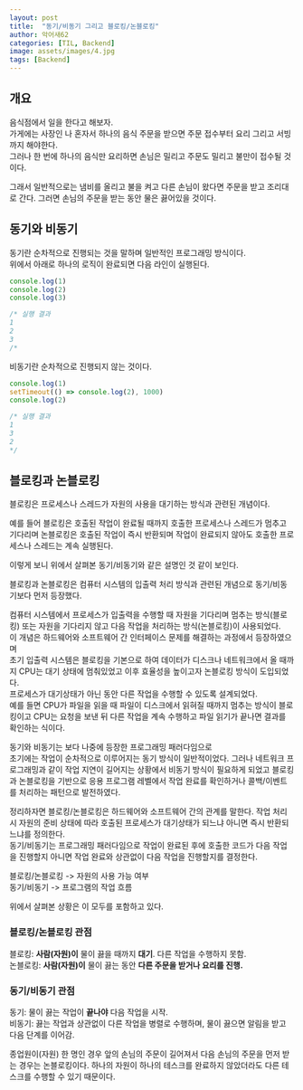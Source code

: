 ```yaml
---
layout: post
title:  "동기/비동기 그리고 블로킹/논블로킹"
author: 악어새62
categories: [TIL, Backend]
image: assets/images/4.jpg
tags: [Backend]
---
```

## 개요

음식점에서 일을 한다고 해보자.  
가게에는 사장인 나 혼자서 하나의 음식 주문을 받으면 주문 접수부터 요리 그리고 서빙까지 해야한다.  
그러나 한 번에 하나의 음식만 요리하면 손님은 밀리고 주문도 밀리고 불만이 접수될 것이다.

그래서 일반적으로는 냄비를 올리고 불을 켜고 다른 손님이 왔다면 주문을 받고 조리대로 간다. 그러면 손님의 주문을 받는 동안 물은 끓어있을 것이다.

## 동기와 비동기

동기란 순차적으로 진행되는 것을 말하며 일반적인 프로그래밍 방식이다.  
위에서 아래로 하나의 로직이 완료되면 다음 라인이 실행된다.  
```js
console.log(1)
console.log(2)
console.log(3)

/* 실행 결과
1
2
3
/*
```

비동기란 순차적으로 진행되지 않는 것이다.
```js
console.log(1)
setTimeout(() => console.log(2), 1000)
console.log(2)

/* 실행 결과
1
3
2
*/
```

## 블로킹과 논블로킹

블로킹은 프로세스나 스레드가 자원의 사용을 대기하는 방식과 관련된 개념이다.

예를 들어 블로킹은 호출된 작업이 완료될 때까지 호출한 프로세스나 스레드가 멈추고 기다리며 논블로킹은 호출된 작업이 즉시 반환되며 작업이 완료되지 않아도 호출한 프로세스나 스레드는 계속 실행된다.

이렇게 보니 위에서 살펴본 동기/비동기와 같은 설명인 것 같이 보인다.

블로킹과 논블로킹은 컴퓨터 시스템의 입출력 처리 방식과 관련된 개념으로 동기/비동기보다 먼저 등장했다.

컴퓨터 시스템에서 프로세스가 입출력을 수행할 때 자원을 기다리며 멈추는 방식(블로킹) 또는 자원을 기다리지 않고 다음 작업을 처리하는 방식(논블로킹)이 사용되었다.  
이 개념은 하드웨어와 소프트웨어 간 인터페이스 문제를 해결하는 과정에서 등장하였으며  
초기 입출력 시스템은 블로킹을 기본으로 하여 데이터가 디스크나 네트워크에서 올 때까지 CPU는 대기 상태에 멈춰있었고 이후 효율성을 높이고자 논블로킹 방식이 도입되었다.  
프로세스가 대기상태가 아닌 동안 다른 작업을 수행할 수 있도록 설계되었다.  
예를 들면 CPU가 파일을 읽을 때 파일이 디스크에서 읽혀질 때까지 멈추는 방식이 블로킹이고 CPU는 요청을 보낸 뒤 다른 작업을 계속 수행하고 파일 읽기가 끝나면 결과를 확인하는 식이다.

동기와 비동기는 보다 나중에 등장한 프로그래밍 패러다임으로  
초기에는 작업이 순차적으로 이루어지는 동기 방식이 일반적이었다. 그러나 네트워크 프로그래밍과 같이 작업 지연이 길어지는 상황에서 비동기 방식이 필요하게 되었고 블로킹과 논블로킹을 기반으로 응용 프로그램 레벨에서 작업 완료를 확인하거나 콜백/이벤트를 처리하는 패턴으로 발전하였다.

정리하자면 블로킹/논블로킹은 하드웨어와 소프트웨어 간의 관계를 말한다. 작업 처리시 자원의 준비 상태에 따라 호출된 프로세스가 대기상태가 되느냐 아니면 즉시 반환되느냐를 정의한다.  
동기/비동기는 프로그래밍 패러다임으로 작업이 완료된 후에 호출한 코드가 다음 작업을 진행할지 아니면 작업 완료와 상관없이 다음 작업을 진행할지를 결정한다.

블로킹/논블로킹 -> 자원의 사용 가능 여부  
동기/비동기 -> 프로그램의 작업 흐름

위에서 살펴본 상황은 이 모두를 포함하고 있다.

### 블로킹/논블로킹 관점

블로킹: **사람(자원)이** 물이 끓을 때까지 **대기**. 다른 작업을 수행하지 못함.  
논블로킹: **사람(자원)이** 물이 끓는 동안 **다른 주문을 받거나 요리를 진행.**

### 동기/비동기 관점

동기: 물이 끓는 작업이 **끝나야** 다음 작업을 시작.  
비동기: 끓는 작업과 상관없이 다른 작업을 병렬로 수행하며, 물이 끓으면 알림을 받고 다음 단계를 이어감.

종업원이(자원) 한 명인 경우 앞의 손님의 주문이 길어져서 다음 손님의 주문을 먼저 받는 경우는 논블로킹이다. 하나의 자원이 하나의 테스크를 완료하지 않았더라도 다른 테스크를 수행할 수 있기 때문이다.